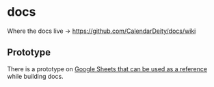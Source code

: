 # docs
Where the docs live -> https://github.com/CalendarDeity/docs/wiki

## Prototype

There is a prototype on [Google Sheets that can be used as a reference](https://docs.google.com/spreadsheets/d/1ahF8Q-OzQyul6Kkh19bcwJznC-o3NfUHJnfp9_bZxSQ/edit?usp=sharing) while building docs.

